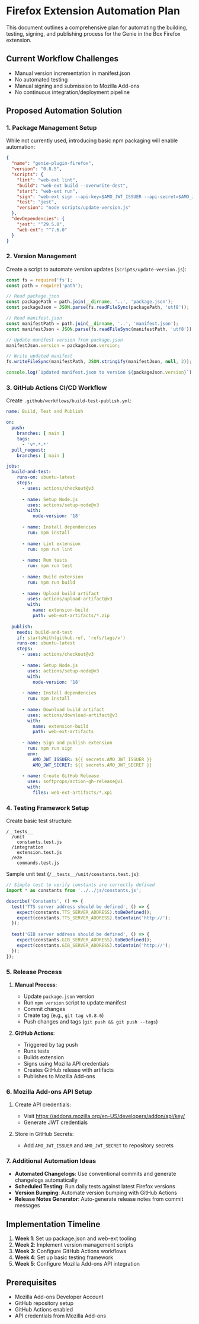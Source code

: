 # Firefox Extension Automation Plan

This document outlines a comprehensive plan for automating the building, testing, signing, and publishing process for the Genie in the Box Firefox extension.

## Current Workflow Challenges

- Manual version incrementation in manifest.json
- No automated testing
- Manual signing and submission to Mozilla Add-ons
- No continuous integration/deployment pipeline

## Proposed Automation Solution

### 1. Package Management Setup

While not currently used, introducing basic npm packaging will enable automation:

```json
{
  "name": "genie-plugin-firefox",
  "version": "0.8.5",
  "scripts": {
    "lint": "web-ext lint",
    "build": "web-ext build --overwrite-dest",
    "start": "web-ext run",
    "sign": "web-ext sign --api-key=$AMO_JWT_ISSUER --api-secret=$AMO_JWT_SECRET",
    "test": "jest",
    "version": "node scripts/update-version.js"
  },
  "devDependencies": {
    "jest": "^29.5.0",
    "web-ext": "^7.6.0"
  }
}
```

### 2. Version Management

Create a script to automate version updates (`scripts/update-version.js`):

```javascript
const fs = require('fs');
const path = require('path');

// Read package.json
const packagePath = path.join(__dirname, '..', 'package.json');
const packageJson = JSON.parse(fs.readFileSync(packagePath, 'utf8'));

// Read manifest.json
const manifestPath = path.join(__dirname, '..', 'manifest.json');
const manifestJson = JSON.parse(fs.readFileSync(manifestPath, 'utf8'));

// Update manifest version from package.json
manifestJson.version = packageJson.version;

// Write updated manifest
fs.writeFileSync(manifestPath, JSON.stringify(manifestJson, null, 2));

console.log(`Updated manifest.json to version ${packageJson.version}`);
```

### 3. GitHub Actions CI/CD Workflow

Create `.github/workflows/build-test-publish.yml`:

```yaml
name: Build, Test and Publish

on:
  push:
    branches: [ main ]
    tags:
      - 'v*.*.*'
  pull_request:
    branches: [ main ]

jobs:
  build-and-test:
    runs-on: ubuntu-latest
    steps:
      - uses: actions/checkout@v3
      
      - name: Setup Node.js
        uses: actions/setup-node@v3
        with:
          node-version: '18'
          
      - name: Install dependencies
        run: npm install
        
      - name: Lint extension
        run: npm run lint
        
      - name: Run tests
        run: npm run test
        
      - name: Build extension
        run: npm run build
        
      - name: Upload build artifact
        uses: actions/upload-artifact@v3
        with:
          name: extension-build
          path: web-ext-artifacts/*.zip
          
  publish:
    needs: build-and-test
    if: startsWith(github.ref, 'refs/tags/v')
    runs-on: ubuntu-latest
    steps:
      - uses: actions/checkout@v3
      
      - name: Setup Node.js
        uses: actions/setup-node@v3
        with:
          node-version: '18'
          
      - name: Install dependencies
        run: npm install
        
      - name: Download build artifact
        uses: actions/download-artifact@v3
        with:
          name: extension-build
          path: web-ext-artifacts
          
      - name: Sign and publish extension
        run: npm run sign
        env:
          AMO_JWT_ISSUER: ${{ secrets.AMO_JWT_ISSUER }}
          AMO_JWT_SECRET: ${{ secrets.AMO_JWT_SECRET }}
          
      - name: Create GitHub Release
        uses: softprops/action-gh-release@v1
        with:
          files: web-ext-artifacts/*.xpi
```

### 4. Testing Framework Setup

Create basic test structure:

```
/__tests__
  /unit
    constants.test.js
  /integration
    extension.test.js
  /e2e
    commands.test.js
```

Sample unit test (`/__tests__/unit/constants.test.js`):

```javascript
// Simple test to verify constants are correctly defined
import * as constants from '../../js/constants.js';

describe('Constants', () => {
  test('TTS server address should be defined', () => {
    expect(constants.TTS_SERVER_ADDRESS).toBeDefined();
    expect(constants.TTS_SERVER_ADDRESS).toContain('http://');
  });
  
  test('GIB server address should be defined', () => {
    expect(constants.GIB_SERVER_ADDRESS).toBeDefined();
    expect(constants.GIB_SERVER_ADDRESS).toContain('http://');
  });
});
```

### 5. Release Process

1. **Manual Process**:
   - Update `package.json` version
   - Run `npm version` script to update manifest
   - Commit changes
   - Create tag (e.g., `git tag v0.8.6`)
   - Push changes and tags (`git push && git push --tags`)

2. **GitHub Actions**:
   - Triggered by tag push
   - Runs tests
   - Builds extension
   - Signs using Mozilla API credentials
   - Creates GitHub release with artifacts
   - Publishes to Mozilla Add-ons

### 6. Mozilla Add-ons API Setup

1. Create API credentials:
   - Visit https://addons.mozilla.org/en-US/developers/addon/api/key/
   - Generate JWT credentials
   
2. Store in GitHub Secrets:
   - Add `AMO_JWT_ISSUER` and `AMO_JWT_SECRET` to repository secrets

### 7. Additional Automation Ideas

- **Automated Changelogs**: Use conventional commits and generate changelogs automatically
- **Scheduled Testing**: Run daily tests against latest Firefox versions
- **Version Bumping**: Automate version bumping with GitHub Actions
- **Release Notes Generator**: Auto-generate release notes from commit messages

## Implementation Timeline

1. **Week 1**: Set up package.json and web-ext tooling
2. **Week 2**: Implement version management scripts
3. **Week 3**: Configure GitHub Actions workflows
4. **Week 4**: Set up basic testing framework
5. **Week 5**: Configure Mozilla Add-ons API integration

## Prerequisites

- Mozilla Add-ons Developer Account
- GitHub repository setup
- GitHub Actions enabled
- API credentials from Mozilla Add-ons